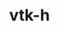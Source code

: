 ---
title: "vtk-h"
layout: cache
categories: [package, develop]
meta: {"versions": ["0.8.1"], "compilers": ["gcc@=11.1.0"], "oss": ["ubuntu20.04"], "platforms": ["linux"], "targets": ["x86_64_v3"], "stacks": ["data-vis-sdk", "root"], "num_specs": 18, "num_specs_by_stack": {"root": 18, "data-vis-sdk": 18}}
spec_details: [{"hash": "xtyvuxmsdvdmstu3upxlj3ptj6milaha", "compiler": "gcc@=11.1.0", "versions": ["0.8.1"], "os": "ubuntu20.04", "platform": "linux", "target": "x86_64_v3", "variants": ["+blt_find_mpi", "build_system=cmake", "build_type=Release", "~contourtree", "~cuda", "generator=make", "~ipo", "~logging", "+mpi", "+openmp", "patches=1039b1d", "+serial", "+shared"], "stacks": ["root", "data-vis-sdk"], "size": "-", "tarball": "https://binaries.spack.io/develop/build_cache/linux-ubuntu20.04-x86_64_v3/gcc-11.1.0/vtk-h-0.8.1/linux-ubuntu20.04-x86_64_v3-gcc-11.1.0-vtk-h-0.8.1-xtyvuxmsdvdmstu3upxlj3ptj6milaha.spack"}, {"hash": "5dcv7oxo4jxxjktmrlzhjjtmz3metctb", "compiler": "gcc@=11.1.0", "versions": ["0.8.1"], "os": "ubuntu20.04", "platform": "linux", "target": "x86_64_v3", "variants": ["+blt_find_mpi", "build_system=cmake", "build_type=Release", "~contourtree", "~cuda", "generator=make", "~ipo", "~logging", "+mpi", "+openmp", "patches=1039b1d", "+serial", "+shared"], "stacks": ["root", "data-vis-sdk"], "size": "-", "tarball": "https://binaries.spack.io/develop/build_cache/linux-ubuntu20.04-x86_64_v3/gcc-11.1.0/vtk-h-0.8.1/linux-ubuntu20.04-x86_64_v3-gcc-11.1.0-vtk-h-0.8.1-5dcv7oxo4jxxjktmrlzhjjtmz3metctb.spack"}, {"hash": "3ptcl27xahkiniripeiar2vh7ohncpuh", "compiler": "gcc@=11.1.0", "versions": ["0.8.1"], "os": "ubuntu20.04", "platform": "linux", "target": "x86_64_v3", "variants": ["+blt_find_mpi", "build_system=cmake", "build_type=Release", "~contourtree", "~cuda", "generator=make", "~ipo", "~logging", "+mpi", "+openmp", "patches=1039b1d", "+serial", "+shared"], "stacks": ["root", "data-vis-sdk"], "size": "-", "tarball": "https://binaries.spack.io/develop/build_cache/linux-ubuntu20.04-x86_64_v3/gcc-11.1.0/vtk-h-0.8.1/linux-ubuntu20.04-x86_64_v3-gcc-11.1.0-vtk-h-0.8.1-3ptcl27xahkiniripeiar2vh7ohncpuh.spack"}, {"hash": "bvxusgk5ramebkgyzko5z7poefpetat5", "compiler": "gcc@=11.1.0", "versions": ["0.8.1"], "os": "ubuntu20.04", "platform": "linux", "target": "x86_64_v3", "variants": ["+blt_find_mpi", "build_system=cmake", "build_type=Release", "~contourtree", "~cuda", "generator=make", "~ipo", "~logging", "+mpi", "+openmp", "patches=1039b1d", "+serial", "+shared"], "stacks": ["root", "data-vis-sdk"], "size": "-", "tarball": "https://binaries.spack.io/develop/build_cache/linux-ubuntu20.04-x86_64_v3/gcc-11.1.0/vtk-h-0.8.1/linux-ubuntu20.04-x86_64_v3-gcc-11.1.0-vtk-h-0.8.1-bvxusgk5ramebkgyzko5z7poefpetat5.spack"}, {"hash": "fhq7nxj2u2iiellntwimmovvcgervbad", "compiler": "gcc@=11.1.0", "versions": ["0.8.1"], "os": "ubuntu20.04", "platform": "linux", "target": "x86_64_v3", "variants": ["+blt_find_mpi", "build_system=cmake", "build_type=Release", "~contourtree", "~cuda", "generator=make", "~ipo", "~logging", "+mpi", "+openmp", "patches=1039b1d", "+serial", "+shared"], "stacks": ["root", "data-vis-sdk"], "size": "-", "tarball": "https://binaries.spack.io/develop/build_cache/linux-ubuntu20.04-x86_64_v3/gcc-11.1.0/vtk-h-0.8.1/linux-ubuntu20.04-x86_64_v3-gcc-11.1.0-vtk-h-0.8.1-fhq7nxj2u2iiellntwimmovvcgervbad.spack"}, {"hash": "ydzc2ouu7w4qbbsrtihpxunmjb37od4x", "compiler": "gcc@=11.1.0", "versions": ["0.8.1"], "os": "ubuntu20.04", "platform": "linux", "target": "x86_64_v3", "variants": ["+blt_find_mpi", "build_system=cmake", "build_type=Release", "~contourtree", "~cuda", "generator=make", "~ipo", "~logging", "+mpi", "+openmp", "patches=1039b1d", "+serial", "+shared"], "stacks": ["root", "data-vis-sdk"], "size": "-", "tarball": "https://binaries.spack.io/develop/build_cache/linux-ubuntu20.04-x86_64_v3/gcc-11.1.0/vtk-h-0.8.1/linux-ubuntu20.04-x86_64_v3-gcc-11.1.0-vtk-h-0.8.1-ydzc2ouu7w4qbbsrtihpxunmjb37od4x.spack"}, {"hash": "gbku4huzhg4lsaolpkygx7eqmeqfjupo", "compiler": "gcc@=11.1.0", "versions": ["0.8.1"], "os": "ubuntu20.04", "platform": "linux", "target": "x86_64_v3", "variants": ["+blt_find_mpi", "build_system=cmake", "build_type=Release", "~contourtree", "~cuda", "generator=make", "~ipo", "~logging", "+mpi", "+openmp", "patches=1039b1d", "+serial", "+shared"], "stacks": ["root", "data-vis-sdk"], "size": "-", "tarball": "https://binaries.spack.io/develop/build_cache/linux-ubuntu20.04-x86_64_v3/gcc-11.1.0/vtk-h-0.8.1/linux-ubuntu20.04-x86_64_v3-gcc-11.1.0-vtk-h-0.8.1-gbku4huzhg4lsaolpkygx7eqmeqfjupo.spack"}, {"hash": "3gwi6mch3dm5jcpv4rhttu4ckn2nqope", "compiler": "gcc@=11.1.0", "versions": ["0.8.1"], "os": "ubuntu20.04", "platform": "linux", "target": "x86_64_v3", "variants": ["+blt_find_mpi", "build_system=cmake", "build_type=Release", "~contourtree", "~cuda", "generator=make", "~ipo", "~logging", "+mpi", "+openmp", "patches=1039b1d", "+serial", "+shared"], "stacks": ["root", "data-vis-sdk"], "size": "-", "tarball": "https://binaries.spack.io/develop/build_cache/linux-ubuntu20.04-x86_64_v3/gcc-11.1.0/vtk-h-0.8.1/linux-ubuntu20.04-x86_64_v3-gcc-11.1.0-vtk-h-0.8.1-3gwi6mch3dm5jcpv4rhttu4ckn2nqope.spack"}, {"hash": "jjuzk5lbzv2dwrxhx5hprv3t6tkjxkiv", "compiler": "gcc@=11.1.0", "versions": ["0.8.1"], "os": "ubuntu20.04", "platform": "linux", "target": "x86_64_v3", "variants": ["+blt_find_mpi", "build_system=cmake", "build_type=Release", "~contourtree", "~cuda", "generator=make", "~ipo", "~logging", "+mpi", "+openmp", "patches=1039b1d", "+serial", "+shared"], "stacks": ["root", "data-vis-sdk"], "size": "-", "tarball": "https://binaries.spack.io/develop/build_cache/linux-ubuntu20.04-x86_64_v3/gcc-11.1.0/vtk-h-0.8.1/linux-ubuntu20.04-x86_64_v3-gcc-11.1.0-vtk-h-0.8.1-jjuzk5lbzv2dwrxhx5hprv3t6tkjxkiv.spack"}, {"hash": "po5ac7k6pvelj6ang47kj4h3utgcrk3a", "compiler": "gcc@=11.1.0", "versions": ["0.8.1"], "os": "ubuntu20.04", "platform": "linux", "target": "x86_64_v3", "variants": ["+blt_find_mpi", "build_system=cmake", "build_type=Release", "~contourtree", "~cuda", "generator=make", "~ipo", "~logging", "+mpi", "+openmp", "patches=1039b1d", "+serial", "+shared"], "stacks": ["root", "data-vis-sdk"], "size": "-", "tarball": "https://binaries.spack.io/develop/build_cache/linux-ubuntu20.04-x86_64_v3/gcc-11.1.0/vtk-h-0.8.1/linux-ubuntu20.04-x86_64_v3-gcc-11.1.0-vtk-h-0.8.1-po5ac7k6pvelj6ang47kj4h3utgcrk3a.spack"}, {"hash": "klckz4xaptxaehanhctpcaonmd7jlmv3", "compiler": "gcc@=11.1.0", "versions": ["0.8.1"], "os": "ubuntu20.04", "platform": "linux", "target": "x86_64_v3", "variants": ["+blt_find_mpi", "build_system=cmake", "build_type=Release", "~contourtree", "~cuda", "generator=make", "~ipo", "~logging", "+mpi", "+openmp", "patches=1039b1d", "+serial", "+shared"], "stacks": ["root", "data-vis-sdk"], "size": "-", "tarball": "https://binaries.spack.io/develop/build_cache/linux-ubuntu20.04-x86_64_v3/gcc-11.1.0/vtk-h-0.8.1/linux-ubuntu20.04-x86_64_v3-gcc-11.1.0-vtk-h-0.8.1-klckz4xaptxaehanhctpcaonmd7jlmv3.spack"}, {"hash": "3b6dnkarmzxz7dfk3l2lrksgb5gqizb4", "compiler": "gcc@=11.1.0", "versions": ["0.8.1"], "os": "ubuntu20.04", "platform": "linux", "target": "x86_64_v3", "variants": ["+blt_find_mpi", "build_system=cmake", "build_type=Release", "~contourtree", "~cuda", "generator=make", "~ipo", "~logging", "+mpi", "+openmp", "patches=1039b1d", "+serial", "+shared"], "stacks": ["root", "data-vis-sdk"], "size": "-", "tarball": "https://binaries.spack.io/develop/build_cache/linux-ubuntu20.04-x86_64_v3/gcc-11.1.0/vtk-h-0.8.1/linux-ubuntu20.04-x86_64_v3-gcc-11.1.0-vtk-h-0.8.1-3b6dnkarmzxz7dfk3l2lrksgb5gqizb4.spack"}, {"hash": "xpebrd75gssv7twd5inxaewi2gglvx5b", "compiler": "gcc@=11.1.0", "versions": ["0.8.1"], "os": "ubuntu20.04", "platform": "linux", "target": "x86_64_v3", "variants": ["+blt_find_mpi", "build_system=cmake", "build_type=Release", "~contourtree", "~cuda", "generator=make", "~ipo", "~logging", "+mpi", "+openmp", "patches=1039b1d", "+serial", "+shared"], "stacks": ["root", "data-vis-sdk"], "size": "-", "tarball": "https://binaries.spack.io/develop/build_cache/linux-ubuntu20.04-x86_64_v3/gcc-11.1.0/vtk-h-0.8.1/linux-ubuntu20.04-x86_64_v3-gcc-11.1.0-vtk-h-0.8.1-xpebrd75gssv7twd5inxaewi2gglvx5b.spack"}, {"hash": "ohqytxqw77wtrazv6gbozbycd2pbkwtv", "compiler": "gcc@=11.1.0", "versions": ["0.8.1"], "os": "ubuntu20.04", "platform": "linux", "target": "x86_64_v3", "variants": ["+blt_find_mpi", "build_system=cmake", "build_type=Release", "~contourtree", "~cuda", "generator=make", "~ipo", "~logging", "+mpi", "+openmp", "patches=1039b1d", "+serial", "+shared"], "stacks": ["root", "data-vis-sdk"], "size": "-", "tarball": "https://binaries.spack.io/develop/build_cache/linux-ubuntu20.04-x86_64_v3/gcc-11.1.0/vtk-h-0.8.1/linux-ubuntu20.04-x86_64_v3-gcc-11.1.0-vtk-h-0.8.1-ohqytxqw77wtrazv6gbozbycd2pbkwtv.spack"}, {"hash": "he65lgv4btb5juh3op66l2h6fczpycyq", "compiler": "gcc@=11.1.0", "versions": ["0.8.1"], "os": "ubuntu20.04", "platform": "linux", "target": "x86_64_v3", "variants": ["+blt_find_mpi", "build_system=cmake", "build_type=Release", "~contourtree", "~cuda", "generator=make", "~ipo", "~logging", "+mpi", "+openmp", "patches=1039b1d", "+serial", "+shared"], "stacks": ["root", "data-vis-sdk"], "size": "-", "tarball": "https://binaries.spack.io/develop/build_cache/linux-ubuntu20.04-x86_64_v3/gcc-11.1.0/vtk-h-0.8.1/linux-ubuntu20.04-x86_64_v3-gcc-11.1.0-vtk-h-0.8.1-he65lgv4btb5juh3op66l2h6fczpycyq.spack"}, {"hash": "fcw5dnvyo6qprwtyr7xbkhzeezy3vayl", "compiler": "gcc@=11.1.0", "versions": ["0.8.1"], "os": "ubuntu20.04", "platform": "linux", "target": "x86_64_v3", "variants": ["+blt_find_mpi", "build_system=cmake", "build_type=Release", "~contourtree", "~cuda", "generator=make", "~ipo", "~logging", "+mpi", "+openmp", "patches=1039b1d", "+serial", "+shared"], "stacks": ["root", "data-vis-sdk"], "size": "-", "tarball": "https://binaries.spack.io/develop/build_cache/linux-ubuntu20.04-x86_64_v3/gcc-11.1.0/vtk-h-0.8.1/linux-ubuntu20.04-x86_64_v3-gcc-11.1.0-vtk-h-0.8.1-fcw5dnvyo6qprwtyr7xbkhzeezy3vayl.spack"}, {"hash": "zt4eijzrmgkn3x2sf7xml5gcx47om7s3", "compiler": "gcc@=11.1.0", "versions": ["0.8.1"], "os": "ubuntu20.04", "platform": "linux", "target": "x86_64_v3", "variants": ["+blt_find_mpi", "build_system=cmake", "build_type=Release", "~contourtree", "~cuda", "generator=make", "~ipo", "~logging", "+mpi", "+openmp", "patches=1039b1d", "+serial", "+shared"], "stacks": ["root", "data-vis-sdk"], "size": "-", "tarball": "https://binaries.spack.io/develop/build_cache/linux-ubuntu20.04-x86_64_v3/gcc-11.1.0/vtk-h-0.8.1/linux-ubuntu20.04-x86_64_v3-gcc-11.1.0-vtk-h-0.8.1-zt4eijzrmgkn3x2sf7xml5gcx47om7s3.spack"}, {"hash": "lpcvd3ytymp7x7m2273iovc23b7i56kh", "compiler": "gcc@=11.1.0", "versions": ["0.8.1"], "os": "ubuntu20.04", "platform": "linux", "target": "x86_64_v3", "variants": ["+blt_find_mpi", "build_system=cmake", "build_type=Release", "~contourtree", "~cuda", "generator=make", "~ipo", "~logging", "+mpi", "+openmp", "patches=1039b1d", "+serial", "+shared"], "stacks": ["root", "data-vis-sdk"], "size": "-", "tarball": "https://binaries.spack.io/develop/build_cache/linux-ubuntu20.04-x86_64_v3/gcc-11.1.0/vtk-h-0.8.1/linux-ubuntu20.04-x86_64_v3-gcc-11.1.0-vtk-h-0.8.1-lpcvd3ytymp7x7m2273iovc23b7i56kh.spack"}]
---